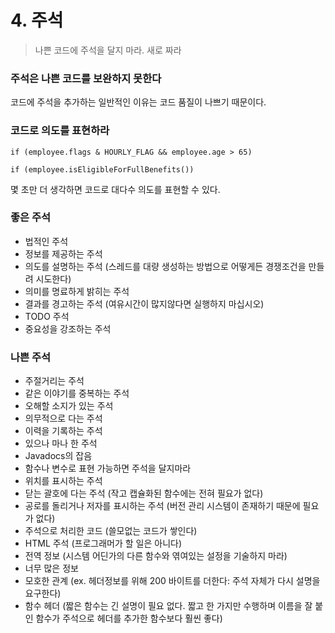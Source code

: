 # 4. 주석

> 나쁜 코드에 주석을 달지 마라. 새로 짜라

### 주석은 나쁜 코드를 보완하지 못한다

코드에 주석을 추가하는 일반적인 이유는 코드 품질이 나쁘기 때문이다. 

### 코드로 의도를 표현하라

```text
if (employee.flags & HOURLY_FLAG && employee.age > 65)

if (employee.isEligibleForFullBenefits())
```

몇 초만 더 생각하면 코드로 대다수 의도를 표현할 수 있다.

### 좋은 주석

* 법적인 주석
* 정보를 제공하는 주석
* 의도를 설명하는 주석 \(스레드를 대량 생성하는 방법으로 어떻게든 경쟁조건을 만들려 시도한다\)
* 의미를 명료하게 밝히는 주석 
* 결과를 경고하는 주석 \(여유시간이 많지않다면 실행하지 마십시오\)
* TODO 주석
* 중요성을 강조하는 주석

### 나쁜 주석

* 주절거리는 주석
* 같은 이야기를 중복하는 주석
* 오해할 소지가 있는 주석
* 의무적으로 다는 주석
* 이력을 기록하는 주석
* 있으나 마나 한 주석
* Javadocs의 잡음
* 함수나 변수로 표현 가능하면 주석을 달지마라
* 위치를 표시하는 주석
* 닫는 괄호에 다는 주석 \(작고 캡슐화된 함수에는 전혀 필요가 없다\)
* 공로를 돌리거나 저자를 표시하는 주석 \(버전 관리 시스템이 존재하기 때문에 필요가 없다\)
* 주석으로 처리한 코드 \(쓸모없는 코드가 쌓인다\)
* HTML 주석 \(프로그래머가 할 일은 아니다\)
* 전역 정보 \(시스템 어딘가의 다른 함수와 엮여있는 설정을 기술하지 마라\)
* 너무 많은 정보
* 모호한 관계 \(ex. 헤더정보를 위해 200 바이트를 더한다: 주석 자체가 다시 설명을 요구한다\)
* 함수 헤더 \(짧은 함수는 긴 설명이 필요 없다. 짧고 한 가지만 수행하며 이름을 잘 붙인 함수가 주석으로 헤더를 추가한 함수보다 훨씬 좋다\)

























